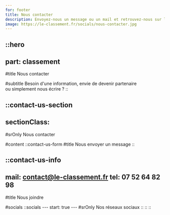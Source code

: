```yaml
---
for: footer
title: Nous contacter
description: Envoyez-nous un message ou un mail et retrouvez-nous sur les réseaux sociaux.
image: https://le-classement.fr/socials/nous-contacter.jpg
---
```


::hero
---
part: classement
---
#title
Nous contacter

#subtitle
Besoin d'une information, envie de devenir partenaire<br /> ou simplement nous écrire ?
::

::contact-us-section
---
sectionClass:
---
#srOnly
Nous contacter

#content
  ::contact-us-form
  #title
  Nous envoyer un message
  ::

  ::contact-us-info
  ---
  mail: contact@le-classement.fr
  tel: 07 52 64 82 98
  ---
  #title
  Nous joindre

  #socials
    ::socials
    ---
    start: true
    ---
    #srOnly
    Nos réseaux sociaux
    ::
  ::
::
